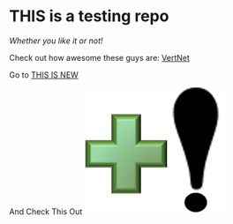 # THIS is a testing repo


*Whether you like it or not!*

Check out how awesome these guys are: [VertNet](http://vertnet.org/)


Go to [THIS IS NEW](https://github.com/pzermoglio/Testing/blob/master/This%20is%20new)



And Check This Out
![](https://github.com/pzermoglio/Testing/blob/master/AppendQuery.png)
